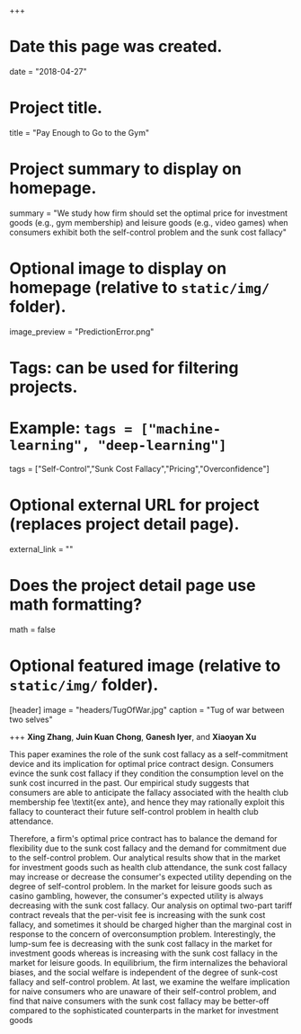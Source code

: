 +++
# Date this page was created.
date = "2018-04-27"

# Project title.
title = "Pay Enough to Go to the Gym"

# Project summary to display on homepage.
summary = "We study how firm should set the optimal price for investment goods (e.g., gym membership) and leisure goods (e.g., video games) when consumers exhibit both the self-control problem and the sunk cost fallacy"

# Optional image to display on homepage (relative to `static/img/` folder).
image_preview = "PredictionError.png"

# Tags: can be used for filtering projects.
# Example: `tags = ["machine-learning", "deep-learning"]`
tags = ["Self-Control","Sunk Cost Fallacy","Pricing","Overconfidence"]

# Optional external URL for project (replaces project detail page).
external_link = ""

# Does the project detail page use math formatting?
math = false

# Optional featured image (relative to `static/img/` folder).
[header]
image = "headers/TugOfWar.jpg"
caption = "Tug of war between two selves"

+++
**Xing Zhang**, **Juin Kuan Chong**, **Ganesh Iyer**, and **Xiaoyan Xu**

This paper examines the role of the sunk cost fallacy as a self-commitment device and its implication for optimal price contract design. Consumers evince the sunk cost fallacy if they condition the consumption level on the sunk cost incurred in the past. Our empirical study suggests that consumers are able to anticipate the fallacy associated with the health club membership fee \textit{ex ante}, and hence they may rationally exploit this fallacy to counteract their future self-control problem in health club attendance.

Therefore, a firm's optimal price contract has to balance the demand for flexibility due to the sunk cost fallacy and the demand for commitment due to the self-control problem. Our analytical results show that in the market for investment goods such as health club attendance, the sunk cost fallacy may increase or decrease the consumer's expected utility depending on the degree of self-control problem. In the market for leisure goods such as casino gambling, however, the consumer's expected utility is always decreasing with the sunk cost fallacy. Our analysis on optimal two-part tariff contract reveals that the per-visit fee is increasing with the sunk cost fallacy, and sometimes it should be charged higher than the marginal cost in response to the concern of overconsumption problem. Interestingly, the lump-sum fee is decreasing with the sunk cost fallacy in the market for investment goods whereas is increasing with the sunk cost fallacy in the market for leisure goods. In equilibrium, the firm internalizes the behavioral biases, and the social welfare is independent of the degree of sunk-cost fallacy and self-control problem. At last, we examine the welfare implication for naive consumers who are unaware of their self-control problem, and find that naive consumers with the sunk cost fallacy may be better-off compared to the sophisticated counterparts in the market for investment goods
